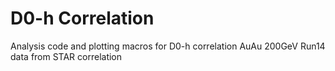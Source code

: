 # D0-h Correlation
Analysis code and plotting macros for  D0-h correlation AuAu 200GeV Run14 data from STAR correlation 
